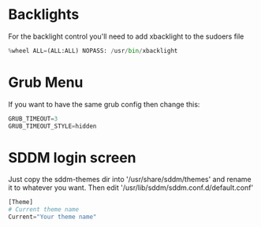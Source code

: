 # Backlights
For the backlight control you'll need to add xbacklight to the sudoers file
``` python
%wheel ALL=(ALL:ALL) NOPASS: /usr/bin/xbacklight
```

# Grub Menu
If you want to have the same grub config then change this:
``` python
GRUB_TIMEOUT=3
GRUB_TIMEOUT_STYLE=hidden
```

# SDDM login screen
Just copy the sddm-themes dir into '/usr/share/sddm/themes' and rename it to whatever you want. Then edit '/usr/lib/sddm/sddm.conf.d/default.conf'
``` python
[Theme]
# Current theme name
Current="Your theme name"
```
